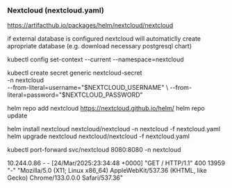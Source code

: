 ### Nextcloud (nextcloud.yaml)
https://artifacthub.io/packages/helm/nextcloud/nextcloud

if external database is configured nextcloud will automaticlly
create apropriate database (e.g. download necessary postgresql chart)

kubectl config set-context --current --namespace=nextcloud

kubectl create secret generic nextcloud-secret \
  -n nextcloud \
  --from-literal=username="$NEXTCLOUD_USERNAME" \
  --from-literal=password="$NEXTCLOUD_PASSWORD"


helm repo add nextcloud https://nextcloud.github.io/helm/
helm repo update

helm install nextcloud nextcloud/nextcloud -n nextcloud -f nextcloud.yaml
helm upgrade nextcloud nextcloud/nextcloud -f nextcloud.yaml

kubectl port-forward svc/nextcloud 8080:8080 -n nextcloud

10.244.0.86 - - [24/Mar/2025:23:34:48 +0000] "GET / HTTP/1.1" 400 13959 "-" "Mozilla/5.0 (X11; Linux x86_64) AppleWebKit/537.36 (KHTML, like Gecko) Chrome/133.0.0.0 Safari/537.36"
